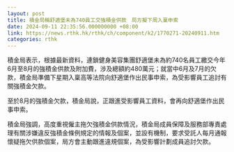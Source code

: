 ```yaml
---
layout: post
title: 積金局稱舒適堡未為740員工交強積金供款　局方擬下周入稟申索
date: 2024-09-11 22:35:56.000000000 +08:00
link: https://news.rthk.hk/rthk/ch/component/k2/1770271-20240911.htm
categories: rthk
---
```


積金局表示，根據最新資料，連鎖健身美容集團舒適堡未為約740名員工繳交今年6月至8月的強積金供款及附加費，涉及總額約480萬元；就當中6月及7月的欠款，積金局準備下星期入稟高等法院向舒適堡作出民事申索，為受影響員工追討有關強積金欠款。

至於8月的強積金欠款，積金局說，正跟進受影響員工資料，會再向舒適堡作出民事申索。

積金局強調，高度重視僱主拖欠強積金供款情況，積金局成員保障及服務部專責處理有關涉嫌違反強積金條例規定的情報及個案，並設有機制，要求受託人每月通報懷疑拖欠供款個案，局方會主動跟進違規個案，為受影響計劃成員追討欠款。
